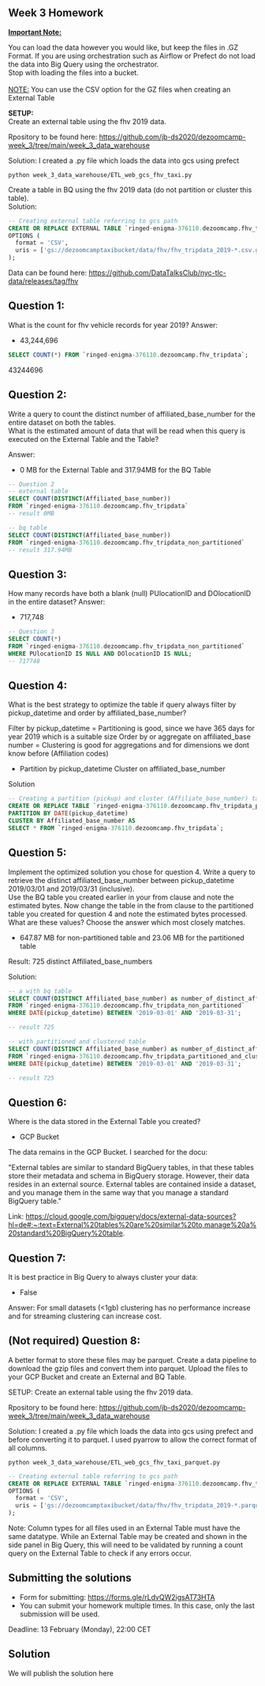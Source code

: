 ## Week 3 Homework
<b><u>Important Note:</b></u> <p>You can load the data however you would like, but keep the files in .GZ Format. 
If you are using orchestration such as Airflow or Prefect do not load the data into Big Query using the orchestrator.</br> 
Stop with loading the files into a bucket. </br></br>
<u>NOTE:</u> You can use the CSV option for the GZ files when creating an External Table</br>

<b>SETUP:</b></br>
Create an external table using the fhv 2019 data. </br>

Rpository to be found here: https://github.com/jb-ds2020/dezoomcamp-week_3/tree/main/week_3_data_warehouse

Solution:
I created a .py file which loads the data into gcs using prefect

`python week_3_data_warehouse/ETL_web_gcs_fhv_taxi.py`

Create a table in BQ using the fhv 2019 data (do not partition or cluster this table). </br>
Solution:

```sql
-- Creating external table referring to gcs path
CREATE OR REPLACE EXTERNAL TABLE `ringed-enigma-376110.dezoomcamp.fhv_tripdata`
OPTIONS (
  format = 'CSV',
  uris = ['gs://dezoomcamptaxibucket/data/fhv/fhv_tripdata_2019-*.csv.gz']
);

```

Data can be found here: https://github.com/DataTalksClub/nyc-tlc-data/releases/tag/fhv </p>

## Question 1:
What is the count for fhv vehicle records for year 2019?
Answer:
- 43,244,696

```sql
SELECT COUNT(*) FROM `ringed-enigma-376110.dezoomcamp.fhv_tripdata`;
```

43244696

## Question 2:
Write a query to count the distinct number of affiliated_base_number for the entire dataset on both the tables.</br> 
What is the estimated amount of data that will be read when this query is executed on the External Table and the Table?

Answer:
- 0 MB for the External Table and 317.94MB for the BQ Table 

```sql
-- Question 2
-- external table
SELECT COUNT(DISTINCT(Affiliated_base_number))
FROM `ringed-enigma-376110.dezoomcamp.fhv_tripdata`
-- result 0MB

-- bq table
SELECT COUNT(DISTINCT(Affiliated_base_number))
FROM `ringed-enigma-376110.dezoomcamp.fhv_tripdata_non_partitioned`
-- result 317.94MB
```

## Question 3:
How many records have both a blank (null) PUlocationID and DOlocationID in the entire dataset?
Answer:
- 717,748

```sql
-- Question 3
SELECT COUNT(*)
FROM `ringed-enigma-376110.dezoomcamp.fhv_tripdata_non_partitioned`
WHERE PUlocationID IS NULL AND DOlocationID IS NULL;
-- 717748
```

## Question 4:
What is the best strategy to optimize the table if query always filter by pickup_datetime and order by affiliated_base_number?

Filter by pickup_datetime = Partitioning is good, since we have 365 days for year 2019 which is a suitable size
Order by or aggregate on affiliated_base number = Clustering is good for aggregations and for dimensions we dont know before (Affiliation codes)

- Partition by pickup_datetime Cluster on affiliated_base_number

Solution
```sql
-- Creating a partition (pickup) and cluster (Affiliate_base_number) table
CREATE OR REPLACE TABLE `ringed-enigma-376110.dezoomcamp.fhv_tripdata_partitioned_and_clustered`
PARTITION BY DATE(pickup_datetime)
CLUSTER BY Affiliated_base_number AS
SELECT * FROM `ringed-enigma-376110.dezoomcamp.fhv_tripdata`;
```

## Question 5:
Implement the optimized solution you chose for question 4. Write a query to retrieve the distinct affiliated_base_number between pickup_datetime 2019/03/01 and 2019/03/31 (inclusive).</br> 
Use the BQ table you created earlier in your from clause and note the estimated bytes. Now change the table in the from clause to the partitioned table you created for question 4 and note the estimated bytes processed. What are these values? Choose the answer which most closely matches.

- 647.87 MB for non-partitioned table and 23.06 MB for the partitioned table

Result: 725 distinct Affiliated_base_numbers

Solution:
```sql
-- a with bq table
SELECT COUNT(DISTINCT Affiliated_base_number) as number_of_distinct_affiliates
FROM `ringed-enigma-376110.dezoomcamp.fhv_tripdata_non_partitioned`
WHERE DATE(pickup_datetime) BETWEEN '2019-03-01' AND '2019-03-31';

-- result 725

-- with partitioned and clustered table
SELECT COUNT(DISTINCT Affiliated_base_number) as number_of_distinct_affiliates
FROM `ringed-enigma-376110.dezoomcamp.fhv_tripdata_partitioned_and_clustered`
WHERE DATE(pickup_datetime) BETWEEN '2019-03-01' AND '2019-03-31';

-- result 725
```

## Question 6: 
Where is the data stored in the External Table you created?

- GCP Bucket

The data remains in the GCP Bucket. I searched for the docu:

"External tables are similar to standard BigQuery tables, in that these tables store their metadata and schema in BigQuery storage. However, their data resides in an external source. External tables are contained inside a dataset, and you manage them in the same way that you manage a standard BigQuery table."

Link: https://cloud.google.com/bigquery/docs/external-data-sources?hl=de#:~:text=External%20tables%20are%20similar%20to,manage%20a%20standard%20BigQuery%20table.


## Question 7:
It is best practice in Big Query to always cluster your data:

- False

Answer: For small datasets (<1gb) clustering has no performance increase and for streaming clustering can increase cost.


## (Not required) Question 8:
A better format to store these files may be parquet. Create a data pipeline to download the gzip files and convert them into parquet. Upload the files to your GCP Bucket and create an External and BQ Table. 

SETUP:
Create an external table using the fhv 2019 data.

Rpository to be found here: https://github.com/jb-ds2020/dezoomcamp-week_3/tree/main/week_3_data_warehouse

Solution: I created a .py file which loads the data into gcs using prefect and before converting it to parquet. I used pyarrow to allow the correct format of all columns.

`python week_3_data_warehouse/ETL_web_gcs_fhv_taxi_parquet.py`

```sql
-- Creating external table referring to gcs path
CREATE OR REPLACE EXTERNAL TABLE `ringed-enigma-376110.dezoomcamp.fhv_tripdata_parquet`
OPTIONS (
  format = 'CSV',
  uris = ['gs://dezoomcamptaxibucket/data/fhv/fhv_tripdata_2019-*.parquet']
);

```

Note: Column types for all files used in an External Table must have the same datatype. While an External Table may be created and shown in the side panel in Big Query, this will need to be validated by running a count query on the External Table to check if any errors occur. 
 
## Submitting the solutions

* Form for submitting: https://forms.gle/rLdvQW2igsAT73HTA
* You can submit your homework multiple times. In this case, only the last submission will be used. 

Deadline: 13 February (Monday), 22:00 CET


## Solution

We will publish the solution here
